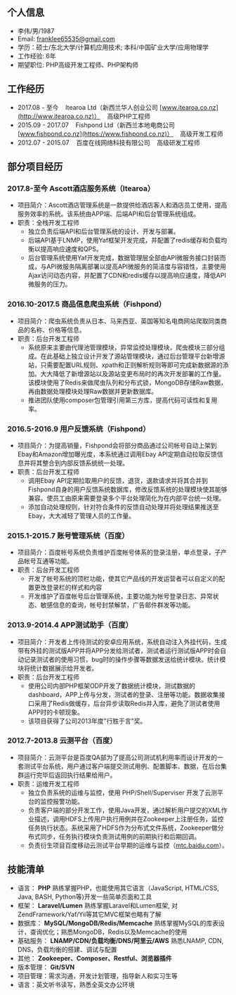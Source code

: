## 个人信息
* 李伟/男/1987
* Email: franklee65535@gmail.com
* 学历：硕士/东北大学/计算机应用技术; 本科/中国矿业大学/应用物理学
* 工作经验: 6年
* 期望职位: PHP高级开发工程师、PHP架构师


## 工作经历

* 2017.08 - 至今 &nbsp;&nbsp; Itearoa Ltd（新西兰华人创业公司 [www.itearoa.co.nz](http://www.itearoa.co.nz)） &nbsp;&nbsp; 高级PHP工程师
* 2015.09 - 2017.07 &nbsp;&nbsp; Fishpond Ltd（新西兰本地电商公司 [www.fishpond.co.nz](https://www.fishpond.co.nz)） &nbsp;&nbsp; 高级开发工程师
* 2012.07 - 2015.07 &nbsp;&nbsp; 百度在线网络科技有限公司 &nbsp;&nbsp; 高级研发工程师 

## 部分项目经历

### 2017.8-至今 Ascott酒店服务系统（Itearoa）
* 项目简介：Ascott酒店管理系统是一款提供给酒店客人和酒店员工使用，提高服务效率的系统。该系统由APP端、后端API和后台管理系统组成。
* 职责：全栈开发工程师
	* 独立负责后端API和后台管理系统的设计、开发与部署。
	* 后端API基于LNMP，使用Yaf框架开发完成，并配置了redis缓存和负载均衡以提高响应速度和QPS。
	* 后台管理系统使用Yaf开发完成，数据管理层全部由API微服务接口封装而成，与API微服务隔离部署以提高API微服务的简洁度与容错性，主要使用Ajax访问动态内容，并配置了CDN和redis缓存以提高响应速度，降低API微服务的压力。


### 2016.10-2017.5 商品信息爬虫系统（Fishpond）

* 项目简介：爬虫系统负责从日本、马来西亚、英国等知名电商网站爬取同类商品的名称、价格等信息。
* 职责：后台开发工程师
	* 系统原来主要由代理池管理模块，异常监控处理模块，爬虫模块三部分组成。在此基础上独立设计开发了源站管理模块，通过后台管理平台新增源站，只需要配置URL规则、xpath和正则解析规则等即可完成新数据源的添加。大大降低了新增源站以及源站变更布局时的再次开发部署的工作量。该模块使用了Redis来做爬虫队列和分布式锁，MongoDB存储Raw数据，再由数据处理模块处理Raw数据并更新数据库。
	* 推进团队使用composer包管理引用第三方库，提高代码可读性和复用率。

### 2016.5-2016.9 用户反馈系统（Fishpond）
* 项目简介：为提高销量，Fishpond会将部分商品通过公司帐号自动上架到Ebay和Amazon增加曝光度，本系统通过调用Ebay API定期自动拉取反馈信息并将其整合到内部反馈系统统一处理。
* 职责：后台开发工程师
	* 调用Ebay API定期拉取用户的反馈，退货，退款请求并将其合并到Fishpond自身的用户反馈系统数据库，修改反馈系统的处理模块使其能够兼容。使员工由原来需要登录多个平台处理简化为在内部平台统一处理。
	* 添加自动处理规则，针对符合条件的反馈自动处理并将处理结果推送至Ebay，大大减轻了管理人员的工作量。

### 2015.1-2015.7 账号管理系统（百度）
* 项目简介：百度帐号系统负责维护百度帐号体系的登录注册，单点登录，子产品帐号互通等功能。
* 职责：后台开发工程师
	* 开发了帐号系统的顶栏功能，使其它产品线的开发运营者可以自定义的配置更改登录栏的样式和内容
	* 开发维护了百度帐号后台管理系统，主要功能为帐号登录日志、异常状态、敏感信息的查询，帐号封禁解禁，广告邮件群发等功能。
  
### 2013.9-2014.4 APP测试助手（百度）
  * 项目简介：开发者上传待测试的安卓应用系统，系统自动注入外挂代码，生成带有外挂的测试版APP并将APP分发给测试者，测试者运行测试版APP时会自动记录测试者的使用习惯，bug时的操作步骤等数据发送给统计模块。统计模块将统计数据展示给开发者。
  * 职责：后台开发工程师
  	* 使用公司内部PHP框架ODP开发了数据统计模块，测试数据的dashboard，APP上传与分发，测试者的登录、注册等功能。数据收集接口采用了Redis做缓存，后台异步读取Redis并入库，避免了测试者使用APP时的卡顿现象。
  	* 该项目获得了公司2013年度"行胜于言"奖。

### 2012.7-2013.8 云测平台（百度）
* 项目简介：云测平台是百度QA部为了提高公司测试机利用率而设计开发的一套测试平台系统，用户通过客户端提交测试用例、配置脚本、数据，在后台集群运行完毕后返回执行结果给用户。
* 职责：运维开发工程师
	* 独立负责系统的运维与监控，使用 PHP/Shell/Superviser 开发了云测平台的监控报警功能。
	* 负责客户端的部分开发工作，使用Java开发，通过解析用户提交的XML作业描述，调用HDFS上传用户执行用例并在Zookeeper上注册任务，监控任务执行状态。系统采用了HDFS作为分布式文件系统，Zookeeper做分布式同步，任务执行模块负责测试用例的前期执行和后期回调。
	* 负责衍生项目百度移动云测试平台早期的运维与监控（[mtc.baidu.com](http://mtc.baidu.com)）。

## 技能清单

* 语言：&nbsp;**PHP** 熟练掌握PHP，也能使用其它语言（JavaScript, HTML/CSS, Java, BASH, Python等)开发一些简单页面和工具
* 框架：&nbsp;**Laravel/Lumen** 熟练掌握Laravel和Lumen框架, 对ZendFramework/Yaf/Yii等其它MVC框架也略有了解
* 数据库：&nbsp;**MySQL/MongoDB/Redis/Memcache** 熟练掌握MySQL的库表设计，查询优化；熟悉MongoDB，Redis以及Memcache的使用
* 基础服务：&nbsp;**LNAMP/CDN/负载均衡/DNS/阿里云/AWS** 熟悉LNAMP, CDN, DNS，负载均衡的搭建、调试与配置
* 其他：&nbsp;**Zookeeper、Composer、Restful、浏览器插件**
* 版本管理：&nbsp;**Git/SVN**
* 项目管理：需求沟通，开发计划管理，指导新人和实习生等
* 语言：英文听书读写，熟悉全英文办公环境


